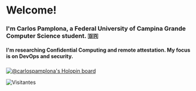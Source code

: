 # Welcome!

###

### I'm Carlos Pamplona, a Federal University of Campina Grande Computer Science student. 🇧🇷
#### I'm researching Confidential Computing and remote attestation. My focus is on DevOps and security.

###

  [![@carlospamplona's Holopin board](https://holopin.me/carlospamplona)](https://holopin.io/@carlospamplona)

  ![Visitantes](https://visitor-badge.laobi.icu/badge?page_id=pamplonacarlos.pamplonacarlos&right_color=deepskyblue&left_text=Visitantes)
